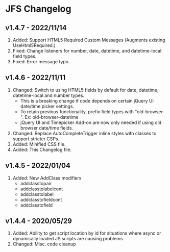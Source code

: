 JFS Changelog
=============

v1.4.7 - 2022/11/14
---------------
1. Added: Support HTML5 Required Custom Messages (Augments existing UseHtml5Required.)
2. Fixed: Change listeners for number, date, datetime, and datetime-local field types.
3. Fixed: Error message typo.

v1.4.6 - 2022/11/11
---------------
1. Changed: Switch to using HTML5 fields by default for date, datetime, datetime-local and number types.
    * This is a breaking change if code depends on certain jQuery UI date/time picker settings.
    * To retain previous functionality, prefix field types with "old-browser-". Ex: old-browser-datetime
    * jQuery UI and Timepicker Add-on are now only needed if using old browser date/time fields.
2. Changed: Replace AutoCompleteTrigger inline styles with classes to support stricter CSPs.
3. Added: Minified CSS file.
4. Added: This Changelog file.

v1.4.5 - 2022/01/04
---------------
1. Added: New AddClass modifiers
    * addclasstopair
    * addclasstolabelcont
    * addclasstolabel
    * addclasstofieldcont
    * addclasstofield

v1.4.4 - 2020/05/29
---------------
1. Added: Ability to get script location by id for situations where async or dynamically loaded JS scripts are causing problems.
2. Changed: Misc. code cleanup